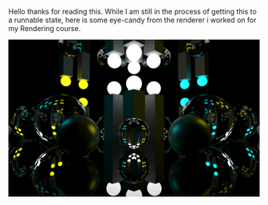 Hello thanks for reading this. While I am still in the process of getting this
to a runnable state, here is some eye-candy from the renderer i worked on for my
Rendering course.

![Alt text](eyecandy.png?raw=true "Title")
